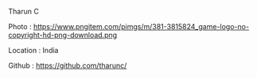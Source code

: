 Tharun C 

Photo : https://www.pngitem.com/pimgs/m/381-3815824_game-logo-no-copyright-hd-png-download.png

Location : India

Github : https://github.com/tharunc/

